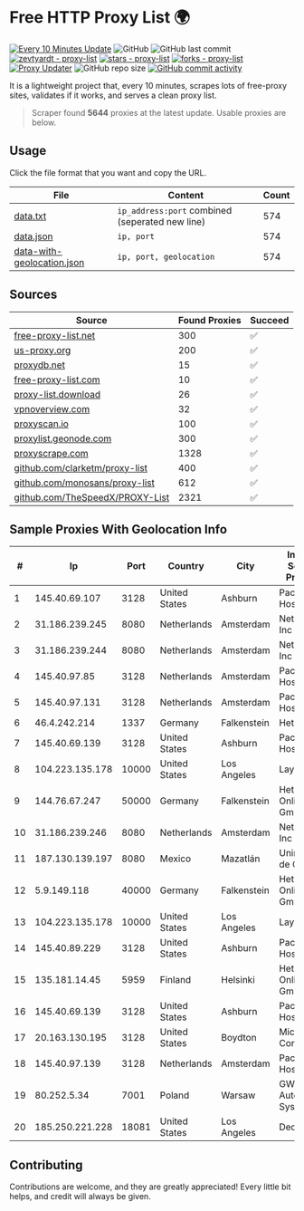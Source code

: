 
# Free HTTP Proxy List 🌍

[![Every 10 Minutes Update](https://github.com/mertguvencli/http-proxy-list/actions/workflows/main.yml/badge.svg?branch=main)](https://github.com/mertguvencli/http-proxy-list/actions/workflows/main.yml)
![GitHub](https://img.shields.io/github/license/mertguvencli/http-proxy-list)
![GitHub last commit](https://img.shields.io/github/last-commit/mertguvencli/http-proxy-list)
[![zevtyardt - proxy-list](https://img.shields.io/static/v1?label=zevtyardt&message=proxy-list&color=blue&logo=github)](https://github.com/zevtyardt/proxy-list "Go to GitHub repo")
[![stars - proxy-list](https://img.shields.io/github/stars/zevtyardt/proxy-list?style=social)](https://github.com/zevtyardt/proxy-list)
[![forks - proxy-list](https://img.shields.io/github/forks/zevtyardt/proxy-list?style=social)](https://github.com/zevtyardt/proxy-list)
[![Proxy Updater](https://github.com/zevtyardt/proxy-list/workflows/Proxy%20Updater/badge.svg)](https://github.com/zevtyardt/proxy-list/actions?query=workflow:"Proxy+Updater")
![GitHub repo size](https://img.shields.io/github/repo-size/zevtyardt/proxy-list)
[![GitHub commit activity](https://img.shields.io/github/commit-activity/m/zevtyardt/proxy-list?logo=commits)](https://github.com/zevtyardt/proxy-list/commits/main)

It is a lightweight project that, every 10 minutes, scrapes lots of free-proxy sites, validates if it works, and serves a clean proxy list.

> Scraper found **5644** proxies at the latest update. Usable proxies are below.

## Usage

Click the file format that you want and copy the URL.

|File|Content|Count|
|----|-------|-----|
|[data.txt](https://raw.githubusercontent.com/mertguvencli/http-proxy-list/main/proxy-list/data.txt)|`ip_address:port` combined (seperated new line)|574|
|[data.json](https://raw.githubusercontent.com/mertguvencli/http-proxy-list/main/proxy-list/data.json)|`ip, port`|574|
|[data-with-geolocation.json](https://raw.githubusercontent.com/mertguvencli/http-proxy-list/main/proxy-list/data-with-geolocation.json)|`ip, port, geolocation`|574|

## Sources

|Source|Found Proxies|Succeed|
|------|-------------|-------|
|[free-proxy-list.net](https://free-proxy-list.net)|300|✅|
|[us-proxy.org](https://www.us-proxy.org)|200|✅|
|[proxydb.net](http://proxydb.net)|15|✅|
|[free-proxy-list.com](https://free-proxy-list.com/?page=&port=&type%5B%5D=http&type%5B%5D=https&up_time=0&search=Search)|10|✅|
|[proxy-list.download](https://www.proxy-list.download/HTTP)|26|✅|
|[vpnoverview.com](https://vpnoverview.com/privacy/anonymous-browsing/free-proxy-servers)|32|✅|
|[proxyscan.io](https://www.proxyscan.io)|100|✅|
|[proxylist.geonode.com](https://proxylist.geonode.com/api/proxy-list?limit=300&page=1&sort_by=lastChecked&sort_type=desc&protocols=http,https)|300|✅|
|[proxyscrape.com](https://api.proxyscrape.com/v2/?request=displayproxies&protocol=http&timeout=10000&country=all&ssl=all&anonymity=all)|1328|✅|
|[github.com/clarketm/proxy-list](https://raw.githubusercontent.com/clarketm/proxy-list/master/proxy-list-raw.txt)|400|✅|
|[github.com/monosans/proxy-list](https://raw.githubusercontent.com/monosans/proxy-list/main/proxies/http.txt)|612|✅|
|[github.com/TheSpeedX/PROXY-List](https://raw.githubusercontent.com/TheSpeedX/PROXY-List/master/http.txt)|2321|✅|


## Sample Proxies With Geolocation Info

|#|Ip|Port|Country|City|Internet Service Provider|
|-|--|----|-------|----|-------------------------|
|1|145.40.69.107|3128|United States|Ashburn|Packet Host, Inc.|
|2|31.186.239.245|8080|Netherlands|Amsterdam|NetSkope Inc|
|3|31.186.239.244|8080|Netherlands|Amsterdam|NetSkope Inc|
|4|145.40.97.85|3128|Netherlands|Amsterdam|Packet Host, Inc.|
|5|145.40.97.131|3128|Netherlands|Amsterdam|Packet Host, Inc.|
|6|46.4.242.214|1337|Germany|Falkenstein|Hetzner|
|7|145.40.69.139|3128|United States|Ashburn|Packet Host, Inc.|
|8|104.223.135.178|10000|United States|Los Angeles|LayerHost|
|9|144.76.67.247|50000|Germany|Falkenstein|Hetzner Online GmbH|
|10|31.186.239.246|8080|Netherlands|Amsterdam|NetSkope Inc|
|11|187.130.139.197|8080|Mexico|Mazatlán|Uninet S.A. de C.V.|
|12|5.9.149.118|40000|Germany|Falkenstein|Hetzner Online GmbH|
|13|104.223.135.178|10000|United States|Los Angeles|LayerHost|
|14|145.40.89.229|3128|United States|Ashburn|Packet Host, Inc.|
|15|135.181.14.45|5959|Finland|Helsinki|Hetzner Online GmbH|
|16|145.40.69.139|3128|United States|Ashburn|Packet Host, Inc.|
|17|20.163.130.195|3128|United States|Boydton|Microsoft Corporation|
|18|145.40.97.139|3128|Netherlands|Amsterdam|Packet Host, Inc.|
|19|80.252.5.34|7001|Poland|Warsaw|GWNET Autonomus System|
|20|185.250.221.228|18081|United States|Los Angeles|DediPath|



## Contributing

Contributions are welcome, and they are greatly appreciated! Every
little bit helps, and credit will always be given.

